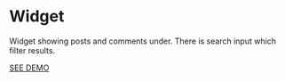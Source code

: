 # Widget
Widget showing posts and comments under. There is search input which filter results.

<a href="https://codepen.io/ewelinascislowska/full/NWPJwrK">SEE DEMO</a>
